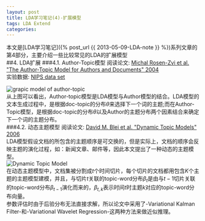 ```yaml
---
layout: post
title: LDA学习笔记(4)-扩展模型
tags: LDA Extend
categories: 
---
```

本文是[LDA学习笔记]({% post_url {{ 2013-05-09-LDA-note }} %})系列文章的第4部分，主要介绍一些比较常见的LDA的扩展模型  
##4. LDA扩展
###4.1. Author-Topic模型
阅读论文: [Michal Rosen-Zvi et al. "The Author-Topic Model for Authors and Documents" 2004](http://psiexp.ss.uci.edu/research/papers/uai04_v8.pdf)  
实验数据: [NIPS data set](http://www.cs.toronto.edu/~roweis/data.html)  

![grapic model of author-topic](/note/images/author-topic.png)  
从上图可以看出，Author-topic模型是LDA模型与Author模型的结合。LDA模型的文本生成过程中，是根据doc-topic的分布$\theta$来选择下一个词的主题;而在Author-Topic模型，是根据doc-topic的分布$\theta$以及Author的主题分布两个因素结合来确定下一个词的主题分布。  
###4.2. 动态主题模型
阅读论文: [David M. Blei et al. "Dynamic Topic Models" 2006](http://www.cs.princeton.edu/~blei/papers/BleiLafferty2006a.pdf)  
LDA模型假设文档的所包含的主题顺序是可交换的，但是实际上，文档的顺序会反映主题的演化过程，如：新闻文章、邮件等，因此本文提出了一种动态的主题模型。  
![Dynamic Topic Model](/note/images/dynamic-topic-model.png)  
在动态主题模型中，文档集被分割成$t$个时间切片，每个切片的文档都用包含$K$个主题的主题模型建模，并且，与切片$t$关联的topic-word分布$\beta_t$是由与$t-1$切片关联的topic-word分布$\beta_{t-1}$演化而来的，$\beta_{t,k}$表示时间$t$时主题$k$对应的topic-word分布向量。  
参数评估时由于后验分布无法直接求解，所以论文中采用了-Variational Kalman Filter-和-Variational Wavelet Regression-这两种方法来做近似推理。
